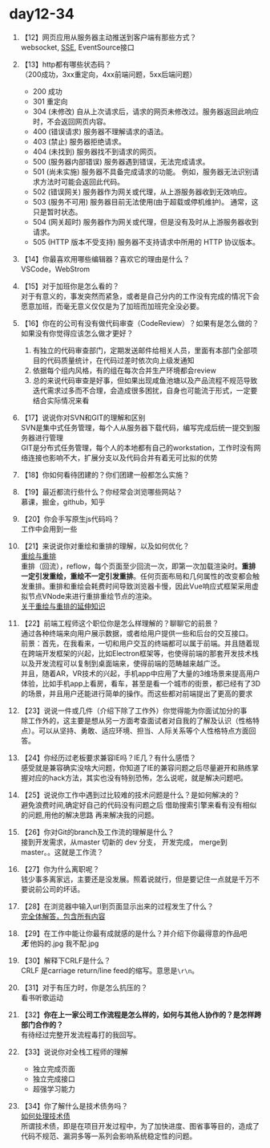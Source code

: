 # day12-34

1. 【12】网页应用从服务器主动推送到客户端有那些方式？  
    websocket, [SSE](https://www.cnblogs.com/goloving/p/9196066.html), EventSource接口

2. 【13】http都有哪些状态码？  
    （200成功，3xx重定向，4xx前端问题，5xx后端问题）
    * 200 成功
    * 301 重定向
    * 304 (未修改) 自从上次请求后，请求的网页未修改过。服务器返回此响应时，不会返回网页内容。
    * 400 (错误请求) 服务器不理解请求的语法。
    * 403 (禁止) 服务器拒绝请求。
    * 404 (未找到) 服务器找不到请求的网页。
    * 500 (服务器内部错误) 服务器遇到错误，无法完成请求。
    * 501 (尚未实施) 服务器不具备完成请求的功能。 例如，服务器无法识别请求方法时可能会返回此代码。
    * 502 (错误网关) 服务器作为网关或代理，从上游服务器收到无效响应。
    * 503 (服务不可用) 服务器目前无法使用(由于超载或停机维护)。 通常，这只是暂时状态。
    * 504 (网关超时) 服务器作为网关或代理，但是没有及时从上游服务器收到请求。
    * 505 (HTTP 版本不受支持) 服务器不支持请求中所用的 HTTP 协议版本。

3. 【14】你最喜欢用哪些编辑器？喜欢它的理由是什么？  
    VSCode，WebStrom
4. 【15】对于加班你是怎么看的？  
    对于有意义的，事发突然而紧急，或者是自己分内的工作没有完成的情况下会愿意加班，而毫无意义仅仅是为了加班而加班完全没必要。
5. 【16】你在的公司有没有做代码审查（CodeReview）？如果有是怎么做的？如果没有你觉得应该怎么做才更好？  
    1. 有独立的代码审查部门，定期发送邮件给相关人员，里面有本部门全部项目的代码质量统计，在代码过差时依次向上级发通知
    2. 依据每个组内风格，有的组在每次合并生产环境都会review
    3. 总的来说代码审查是好事，但如果出现咸鱼池塘以及产品流程不规范导致迭代需求过多而不合理，会造成很多困扰，自身也可能流于形式，一定要结合实际情况来看
6. 【17】说说你对SVN和GIT的理解和区别  
    SVN是集中式任务管理，每个人从服务器下载代码，编写完成后统一提交到服务器进行管理  
    GIT是分布式任务管理，每个人的本地都有自己的workstation，工作时没有网络连接也影响不大，扩展分支以及代码合并有着无可比拟的优势
7. 【18】你如何看待团建的？你们团建一般都怎么实施？
8. 【19】最近都流行些什么？你经常会浏览哪些网站？  
    慕课，掘金，github，知乎
9. 【20】你会手写原生js代码吗？  
    工作中会用到一些
10. 【21】来说说你对重绘和重排的理解，以及如何优化？  
    [重绘与重排](https://github.com/haizlin/fe-interview/issues/73)  
    重排（回流），reflow，每个页面至少回流一次，即第一次加载渲染时。**重排一定引发重绘，重绘不一定引发重排**。任何页面布局和几何属性的改变都会触发重排。重排和重绘会耗费时间导致浏览器卡慢，因此Vue响应式框架采用虚拟节点VNode来进行重排重绘节点的渲染。  
    [关于重绘与重排的延伸知识](https://juejin.im/post/5c87b54ce51d455f7943dddb)
11. 【22】前端工程师这个职位你是怎么样理解的？聊聊它的前景？  
    通过各种终端来向用户展示数据，或者给用户提供一些和后台的交互接口。  
    前景：首先，在我看来，一切和用户交互的终端都可以属于前端。并且随着现在跨端开发框架的兴起，比如Electron框架等，也使得前端的那套开发技术栈以及开发流程可以复制到桌面端来，使得前端的范畴越来越广泛。  
    并且，随着AR，VR技术的兴起，手机app中应用了大量的3维场景来提高用户体验，比如手机app上看房，看车，甚至是看一个城市的街景，都已经有了3D的场景，并且用户还能进行简单的操作。而这些都对前端提出了更高的要求
12. 【23】说说一件或几件（介绍下除了工作外）你觉得能为你面试加分的事  
    除工作外的，这主要是想从另一方面考查面试者对自我的了解及认识（性格特点）。可以从坚持、勇敢、适应环境、担当、人际关系等个人性格特点方面回答。
13. 【24】你经历过老板要求兼容IE吗？IE几？有什么感悟？  
    感受就是兼容确实没啥大问题，你知道了IE的兼容问题之后尽量避开和熟练掌握对应的hack方法，其实也没有特别恐怖，怎么说呢，就是解决问题吧。
14. 【25】说说你工作中遇到过比较难的技术问题是什么？是如何解决的？  
    避免浪费时间,确定好自己的代码没有问题之后 借助搜索引擎来看有没有相似的问题,用他的解决思路 再来解决我的问题。
15. 【26】你对Git的branch及工作流的理解是什么？  
    接到开发需求，从master 切新的 dev 分支， 开发完成， merge到 master。。这就是工作流？
16. 【27】你为什么离职呢？  
    钱少事多离家远，主要还是没发展。照着说就行，但是要记住一点就是千万不要说前公司的坏话。
17. 【28】在浏览器中输入url到页面显示出来的过程发生了什么？  
    [完全体解答，包含所有内容](https://blog.yyge.top/blog/2019/03/18/HTTP%E9%9B%86%E9%94%A6%E7%B3%BB%E5%88%97%E4%B9%8B%E2%80%94%E2%80%94%E8%BE%93%E5%85%A5url%E5%88%B0%E9%A1%B5%E9%9D%A2%E6%B8%B2%E6%9F%93%E5%8F%91%E7%94%9F%E4%BA%86%E4%BB%80%E4%B9%88/)
18. 【29】在工作中能让你最有成就感的是什么？并介绍下你最得意的作品吧  
    ***无***  他妈的.jpg  我不配.jpg
19. 【30】解释下CRLF是什么？  
    CRLF 是carriage return/line feed的缩写。意思是`\r\n`。
20. 【31】对于有压力时，你是怎么抗压的？  
    看书听歌运动
21. 【32】**你在上一家公司工作流程是怎么样的，如何与其他人协作的？是怎样跨部门合作的？**  
    有待经过完整开发流程毒打的我回写。
22. 【33】说说你对全栈工程师的理解  
    * 独立完成页面
    * 独立完成接口
    * 超强学习能力
23. 【34】你了解什么是技术债务吗？  
    [如何处理技术债](https://www.jianshu.com/p/e532a7e4f768)  
    所谓技术债，即是在项目开发过程中，为了加快进度、图省事等目的，造成了代码不规范、漏洞多等一系列会影响系统稳定性的问题。
